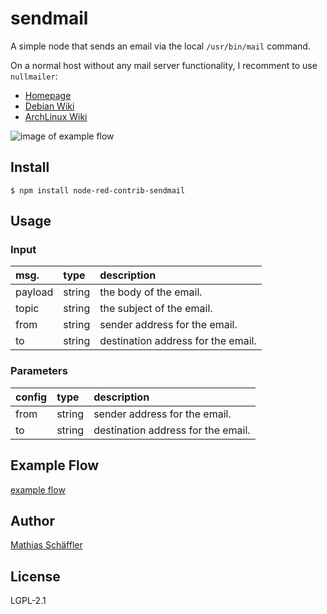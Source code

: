 # sendmail

A simple node that sends an email via the local `/usr/bin/mail` command.

On a normal host without any mail server functionality, I recomment to use `nullmailer`:

- [Homepage](https://untroubled.org/nullmailer/)
- [Debian Wiki](https://wiki.debian.org/nullmailer)
- [ArchLinux Wiki](https://wiki.archlinux.org/title/Nullmailer)

![image of example flow](https://github.com/m-schaeffler/node-red-my-nodes/raw/main/node-red-contrib-sendmail/examples/sendmail.png)

## Install

```
$ npm install node-red-contrib-sendmail
```

## Usage

### Input

|msg.    | type   | description                       |
|:-------|:-------|:----------------------------------|
|payload | string | the body of the email.            |
|topic   | string | the subject of the email.         |
|from    | string | sender address for the email.     |
|to      | string | destination address for the email.|

### Parameters

|config| type   | description                       |
|:-----|:-------|:----------------------------------|
|from  | string | sender address for the email.     |
|to    | string | destination address for the email.|

## Example Flow

[example flow](https://github.com/m-schaeffler/node-red-my-nodes/raw/main/node-red-contrib-sendmail/examples/sendmail.json)

## Author

[Mathias Schäffler](https://github.com/m-schaeffler)

## License

LGPL-2.1
